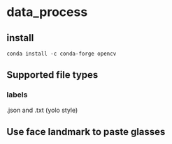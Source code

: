# data_process

## install

```
conda install -c conda-forge opencv

```

## Supported file types

### labels
.json and .txt (yolo style)


## Use face landmark to paste glasses
